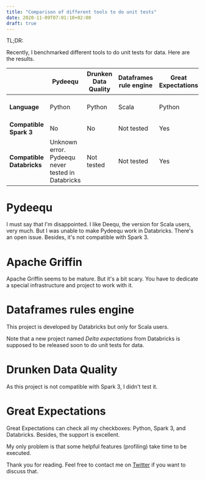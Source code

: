 ```yaml
---
title: "Comparison of different tools to do unit tests"
date: 2020-11-09T07:01:10+02:00
draft: true
---
```


TL;DR:

Recently, I benchmarked different tools to do unit tests for data. Here are the results.

|                       | Pydeequ                                           | Drunken Data Quality | Dataframes rule engine | Great Expectations | Apache Griffin                |
|-----------------------|---------------------------------------------------|----------------------|------------------------|--------------------|-------------------------------|
| **Language**              | Python                                            | Python               | Scala                  | Python             | Json, outside of code         |
| **Compatible Spark 3**    | No                                                | No                   | Not tested             | Yes                | X                             |
| **Compatible Databricks** | Unknown error. Pydeequ never tested in Databricks | Not tested           | Not tested             | Yes                | Not tested. Need Hive to work |

# Pydeequ

I must say that I'm disappointed. I like Deequ, the version for Scala users, very much.
But I was unable to make Pydeequ work in Databricks. There's an open issue.
Besides, it's not compatible with Spark 3.

# Apache Griffin

Apache Griffin seems to be mature. But it's a bit scary. 
You have to dedicate a special infrastructure and project to work with it.

# Dataframes rules engine

This project is developed by Databricks but only for Scala users.

Note that a new project named *Delta expectations* from Databricks is supposed to be released soon to do unit tests for data.

# Drunken Data Quality

As this project is not compatible with Spark 3, I didn't test it.

# Great Expectations

Great Expectations can check all my checkboxes: Python, Spark 3, and Databricks.
Besides, the support is excellent.

My only problem is that some helpful features (profiling) take time to be executed.


Thank you for reading. Feel free to contact me on [Twitter](https://twitter.com/saby_nastasia) if you want to discuss that.
